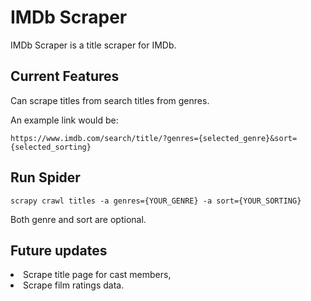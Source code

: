 # IMDb Scraper

IMDb Scraper is a title scraper for IMDb.

## Current Features
Can scrape titles from search titles from genres.

An example link would be:
```
https://www.imdb.com/search/title/?genres={selected_genre}&sort={selected_sorting}
```

## Run Spider

```commandline
scrapy crawl titles -a genres={YOUR_GENRE} -a sort={YOUR_SORTING}
```

Both genre and sort are optional.

## Future updates
<li>Scrape title page for cast members,</li>
<li>Scrape film ratings data.</li>
